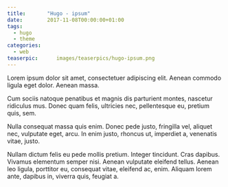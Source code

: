 ```yaml
---
title:       "Hugo - ipsum"
date:        2017-11-08T00:00:00+01:00
tags:
  - hugo
  - theme
categories:
  - web
teaserpic:      images/teaserpics/hugo-ipsum.png
---
```


Lorem ipsum dolor sit amet, consectetuer adipiscing elit. Aenean
commodo ligula eget dolor. Aenean massa.

<!--more-->

Cum sociis natoque penatibus et magnis dis parturient montes, nascetur
ridiculus mus. Donec quam felis, ultricies nec, pellentesque eu,
pretium quis, sem.

Nulla consequat massa quis enim. Donec pede justo, fringilla vel,
aliquet nec, vulputate eget, arcu. In enim justo, rhoncus ut,
imperdiet a, venenatis vitae, justo.

Nullam dictum felis eu pede mollis pretium. Integer tincidunt. Cras
dapibus. Vivamus elementum semper nisi. Aenean vulputate eleifend
tellus. Aenean leo ligula, porttitor eu, consequat vitae, eleifend ac,
enim. Aliquam lorem ante, dapibus in, viverra quis, feugiat a.

